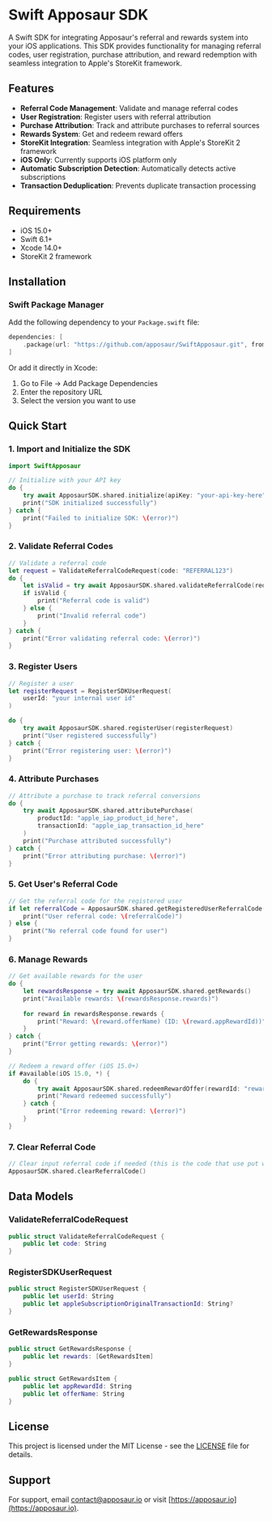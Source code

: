 # Swift Apposaur SDK

A Swift SDK for integrating Apposaur's referral and rewards system into your iOS applications. This SDK provides functionality for managing referral codes, user registration, purchase attribution, and reward redemption with seamless integration to Apple's StoreKit framework.

## Features

- **Referral Code Management**: Validate and manage referral codes
- **User Registration**: Register users with referral attribution
- **Purchase Attribution**: Track and attribute purchases to referral sources
- **Rewards System**: Get and redeem reward offers
- **StoreKit Integration**: Seamless integration with Apple's StoreKit 2 framework
- **iOS Only**: Currently supports iOS platform only
- **Automatic Subscription Detection**: Automatically detects active subscriptions
- **Transaction Deduplication**: Prevents duplicate transaction processing

## Requirements

- iOS 15.0+
- Swift 6.1+
- Xcode 14.0+
- StoreKit 2 framework

## Installation

### Swift Package Manager

Add the following dependency to your `Package.swift` file:

```swift
dependencies: [
    .package(url: "https://github.com/apposaur/SwiftApposaur.git", from: "0.1.3")
]
```

Or add it directly in Xcode:
1. Go to File → Add Package Dependencies
2. Enter the repository URL
3. Select the version you want to use

## Quick Start

### 1. Import and Initialize the SDK

```swift
import SwiftApposaur

// Initialize with your API key
do {
    try await ApposaurSDK.shared.initialize(apiKey: "your-api-key-here")
    print("SDK initialized successfully")
} catch {
    print("Failed to initialize SDK: \(error)")
}
```

### 2. Validate Referral Codes

```swift
// Validate a referral code
let request = ValidateReferralCodeRequest(code: "REFERRAL123")
do {
    let isValid = try await ApposaurSDK.shared.validateReferralCode(request)
    if isValid {
        print("Referral code is valid")
    } else {
        print("Invalid referral code")
    }
} catch {
    print("Error validating referral code: \(error)")
}
```

### 3. Register Users

```swift
// Register a user 
let registerRequest = RegisterSDKUserRequest(
    userId: "your internal user id"
)

do {
    try await ApposaurSDK.shared.registerUser(registerRequest)
    print("User registered successfully")
} catch {
    print("Error registering user: \(error)")
}
```

### 4. Attribute Purchases

```swift
// Attribute a purchase to track referral conversions
do {
    try await ApposaurSDK.shared.attributePurchase(
        productId: "apple_iap_product_id_here",
        transactionId: "apple_iap_transaction_id_here"
    )
    print("Purchase attributed successfully")
} catch {
    print("Error attributing purchase: \(error)")
}
```

### 5. Get User's Referral Code

```swift
// Get the referral code for the registered user
if let referralCode = ApposaurSDK.shared.getRegisteredUserReferralCode() {
    print("User referral code: \(referralCode)")
} else {
    print("No referral code found for user")
}
```

### 6. Manage Rewards

```swift
// Get available rewards for the user
do {
    let rewardsResponse = try await ApposaurSDK.shared.getRewards()
    print("Available rewards: \(rewardsResponse.rewards)")
    
    for reward in rewardsResponse.rewards {
        print("Reward: \(reward.offerName) (ID: \(reward.appRewardId))")
    }
} catch {
    print("Error getting rewards: \(error)")
}

// Redeem a reward offer (iOS 15.0+)
if #available(iOS 15.0, *) {
    do {
        try await ApposaurSDK.shared.redeemRewardOffer(rewardId: "reward_id_here")
        print("Reward redeemed successfully")
    } catch {
        print("Error redeeming reward: \(error)")
    }
}
```

### 7. Clear Referral Code

```swift
// Clear input referral code if needed (this is the code that use put when referred by someone else)
ApposaurSDK.shared.clearReferralCode()
```

## Data Models

### ValidateReferralCodeRequest
```swift
public struct ValidateReferralCodeRequest {
    public let code: String
}
```

### RegisterSDKUserRequest
```swift
public struct RegisterSDKUserRequest {
    public let userId: String
    public let appleSubscriptionOriginalTransactionId: String?
}
```

### GetRewardsResponse
```swift
public struct GetRewardsResponse {
    public let rewards: [GetRewardsItem]
}

public struct GetRewardsItem {
    public let appRewardId: String
    public let offerName: String
}
```

## License

This project is licensed under the MIT License - see the [LICENSE](LICENSE) file for details.

## Support

For support, email contact@apposaur.io or visit [https://apposaur.io](https://apposaur.io).
